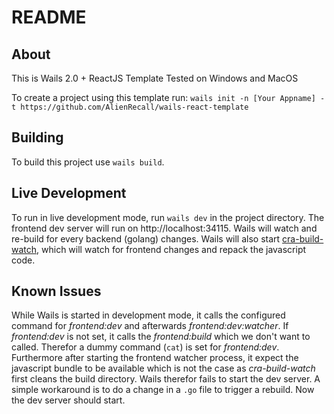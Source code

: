 # README

## About

This is Wails 2.0 + ReactJS Template
Tested on Windows and MacOS

To create a project using this template run:
`wails init -n [Your Appname] -t https://github.com/AlienRecall/wails-react-template`

## Building 

To build this project use `wails build`.

## Live Development

To run in live development mode, run `wails dev` in the project directory. The frontend dev server will run on http://localhost:34115. Wails will watch and re-build for every backend (golang) changes. Wails will also start [cra-build-watch](https://www.npmjs.com/package/cra-build-watch), which will watch for frontend changes and repack the javascript code.

## Known Issues

While Wails is started in development mode, it calls the configured command for *frontend:dev* and afterwards *frontend:dev:watcher*.
If *frontend:dev* is not set, it calls the *frontend:build* which we don't want to called. Therefor a dummy command (`cat`) is set for
*frontend:dev*. Furthermore after starting the frontend watcher process, it expect the javascript bundle to be available which is
not the case as *cra-build-watch* first cleans the build directory. Wails therefor fails to start the dev server. A simple
workaround is to do a change in a `.go` file to trigger a rebuild. Now the dev server should start.
